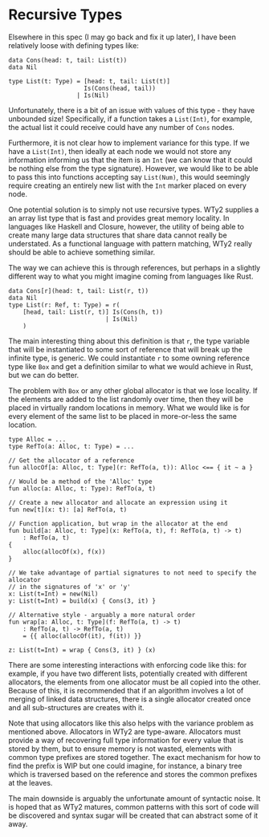 # Recursive Types

Elsewhere in this spec (I may go back and fix it up later), I have been relatively loose with defining types like:

```WTy2
data Cons(head: t, tail: List(t))
data Nil

type List(t: Type) = [head: t, tail: List(t)]
                     Is(Cons(head, tail))
                   | Is(Nil)
```

Unfortunately, there is a bit of an issue with values of this type - they have unbounded size! Specifically, if a function takes a `List(Int)`, for example, the actual list it could receive could have any number of `Cons` nodes.

Furthermore, it is not clear how to implement variance for this type. If we have a `List(Int)`, then ideally at each node we would not store any information informing us that the item is an `Int` (we can know that it could be nothing else from the type signature). However, we would like to be able to pass this into functions accepting say `List(Num)`, this would seemingly require creating an entirely new list with the `Int` marker placed on every node.

One potential solution is to simply not use recursive types. WTy2 supplies a an array list type that is fast and provides great memory locality. In languages like Haskell and Closure, however, the utility of being able to create many large data structures that share data cannot really be understated. As a functional language with pattern matching, WTy2 really should be able to achieve something similar.

The way we can achieve this is through references, but perhaps in a slightly different way to what you might imagine coming from languages like Rust.

```
data Cons[r](head: t, tail: List(r, t))
data Nil
type List(r: Ref, t: Type) = r(
    [head, tail: List(r, t)] Is(Cons(h, t))
                           | Is(Nil)
    )
```

The main interesting thing about this definition is that `r`, the type variable that will be instantiated to some sort of reference that will break up the infinite type, is generic. We could instantiate `r` to some owning reference type like `Box` and get a definition similar to what we would achieve in Rust, but we can do better.

The problem with `Box` or any other global allocator is that we lose locality. If the elements are added to the list randomly over time, then they will be placed in virtually random locations in memory. What we would like is for every element of the same list to be placed in more-or-less the same location.

```
type Alloc = ...
type RefTo(a: Alloc, t: Type) = ...

// Get the allocator of a reference
fun allocOf[a: Alloc, t: Type](r: RefTo(a, t)): Alloc <== { it ~ a }

// Would be a method of the 'Alloc' type
fun alloc(a: Alloc, t: Type): RefTo(a, t)

// Create a new allocator and allocate an expression using it
fun new[t](x: t): [a] RefTo(a, t)

// Function application, but wrap in the allocator at the end
fun build[a: Alloc, t: Type](x: RefTo(a, t), f: RefTo(a, t) -> t)
    : RefTo(a, t)
{
    alloc(allocOf(x), f(x))
}

// We take advantage of partial signatures to not need to specify the allocator
// in the signatures of 'x' or 'y'
x: List(t=Int) = new(Nil)
y: List(t=Int) = build(x) { Cons(3, it) }

// Alternative style - arguably a more natural order
fun wrap[a: Alloc, t: Type](f: RefTo(a, t) -> t)
    : RefTo(a, t) -> RefTo(a, t)
    = {{ alloc(allocOf(it), f(it)) }}

z: List(t=Int) = wrap { Cons(3, it) } (x)
```

There are some interesting interactions with enforcing code like this: for example, if you have two different lists, potentially created with different allocators, the elements from one allocator must be all copied into the other. Because of this, it is recommended that if an algorithm involves a lot of merging of linked data structures, there is a single allocator created once and all sub-structures are creates with it.

Note that using allocators like this also helps with the variance problem as mentioned above. Allocators in WTy2 are type-aware. Allocators must provide a way of recovering full type information for every value that is stored by them, but to ensure memory is not wasted, elements with common type prefixes are stored together. The exact mechanism for how to find the prefix is WIP but one could imagine, for instance, a binary tree which is traversed based on the reference and stores the common prefixes at the leaves.

The main downside is arguably the unfortunate amount of syntactic noise. It is hoped that as WTy2 matures, common patterns with this sort of code will be discovered and syntax sugar will be created that can abstract some of it away.
